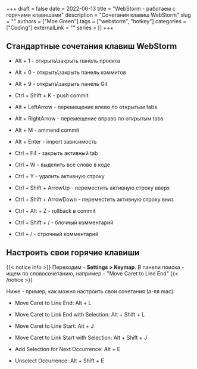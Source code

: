 +++ 
draft = false
date = 2022-06-13
title = "WebStorm - работаем с горячими клавишами"
description = "Сочетания клавиш WebStorm"
slug = ""
authors = ["Moe Green"]
tags = ["webstorm", "hotkey"]
categories = ["Coding"]
externalLink = ""
series = []
+++

## Стандартные сочетания клавиш WebStorm

- Alt + 1 - открыть\закрыть панель проекта
- Alt + 0 - открыть\закрыть панель коммитов
- Alt + 9 - открыть\закрыть панель Git
- Ctrl + Shift + K - push commit

- Alt + LeftArrow - перемещение влево по открытым tabs
- Alt + RightArrow - перемещение вправо по открытым tabs
- Alt + M - ammend commit
- Alt + Enter - import зависимость

- Ctrl + F4 - закрыть активный tab
- Ctrl + W - выделить все слово в коде
- Ctrl + Y - удалить активную строку

- Ctrl + Shift + ArrowUp - переместить активную строку вверх
- Ctrl + Shift + ArrowDown - переместить активную строку вниз

- Ctrl + Alt + Z - rollback в commit

- Ctrl + Shift + / - блочный комментарий
- Ctrl + / - строчный комментарий


## Настроить свои горячие клавиши

{{< notice info >}}
Переходим - **Settings > Keymap**. В панели поиска - ищем по словосочетанию, например - "Move Caret to Line End"
{{< /notice >}}

Ниже - пример, как можно настроить свои сочетания (а-ля mac):

- Move Caret to Line End: Alt + L
- Move Caret to Link End with Selection: Alt + Shift + L

- Move Caret to Line Start: Alt + J
- Move Caret to Link Start with Selection: Alt + Shift + J

- Add Selection for Next Occurrence: Alt + E
- Unselect Occurrence: Alt + Shift + E